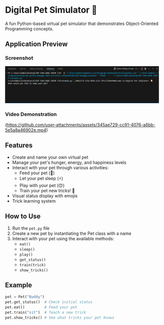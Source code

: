 # Digital Pet Simulator 🐶

A fun Python-based virtual pet simulator that demonstrates Object-Oriented Programming concepts.

## Application Preview

### Screenshot
![image alt](https://github.com/254Manuell/PLP-GROUP-176-OOP-Challenge/blob/ece3a83b15005e1cd9c56948595c898337fcba03/SCREENSHOT%201.PNG) 

### Video Demonstration
(https://github.com/user-attachments/assets/345ae729-cc91-4076-a6bb-5e5a8a46902e.mp4)

## Features

- Create and name your own virtual pet
- Manage your pet's hunger, energy, and happiness levels
- Interact with your pet through various activities:
  - Feed your pet (🍖)
  - Let your pet sleep (⚡)
  - Play with your pet (😊)
  - Train your pet new tricks! 🎯
- Visual status display with emojis
- Trick learning system

## How to Use

1. Run the `pet.py` file
2. Create a new pet by instantiating the Pet class with a name
3. Interact with your pet using the available methods:
   - `eat()`
   - `sleep()`
   - `play()`
   - `get_status()`
   - `train(trick)`
   - `show_tricks()`

## Example

```python
pet = Pet("Buddy")
pet.get_status()  # Check initial status
pet.eat()         # Feed your pet
pet.train("sit")  # Teach a new trick
pet.show_tricks() # See what tricks your pet knows
```
